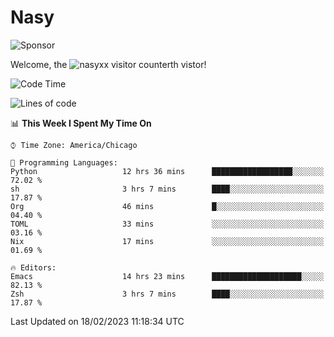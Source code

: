 # Nasy

<!--
<p align="center">
<img height="200" src="https://github-readme-stats.vercel.app/api?username=nasyxx&count_private=true&show_icons=true&theme=dracula&include_all_commits=true"/>
<img height="200" src="https://github-readme-stats.vercel.app/api/top-langs/?username=nasyxx&theme=dracula&hide=html,jupyter+notebook&count_private=true&show_icons=true"/>
</p>

  
----------------
-->

![Sponsor](https://img.shields.io/static/v1.svg?label=Sponsor&message=%E2%9D%A4&logo=GitHub&style=flat&color=pink)
 
Welcome, the ![nasyxx visitor counter](https://count.getloli.com/get/@nasyxx?theme=rule34)th vistor!
 
<!--START_SECTION:waka-->
![Code Time](http://img.shields.io/badge/Code%20Time-3%2C166%20hrs%2018%20mins-blue)

![Lines of code](https://img.shields.io/badge/From%20Hello%20World%20I%27ve%20Written-6%20Million%20lines%20of%20code-blue)

📊 **This Week I Spent My Time On** 

```text
⌚︎ Time Zone: America/Chicago

💬 Programming Languages: 
Python                   12 hrs 36 mins      ██████████████████░░░░░░░   72.02 % 
sh                       3 hrs 7 mins        ████░░░░░░░░░░░░░░░░░░░░░   17.87 % 
Org                      46 mins             █░░░░░░░░░░░░░░░░░░░░░░░░   04.40 % 
TOML                     33 mins             ░░░░░░░░░░░░░░░░░░░░░░░░░   03.16 % 
Nix                      17 mins             ░░░░░░░░░░░░░░░░░░░░░░░░░   01.69 % 

🔥 Editors: 
Emacs                    14 hrs 23 mins      ████████████████████░░░░░   82.13 % 
Zsh                      3 hrs 7 mins        ████░░░░░░░░░░░░░░░░░░░░░   17.87 % 

```


 Last Updated on 18/02/2023 11:18:34 UTC
<!--END_SECTION:waka-->

<!-- ![visitors](https://visitor-badge.laobi.icu/badge?page_id=nasyxx.nasyxx) -->
